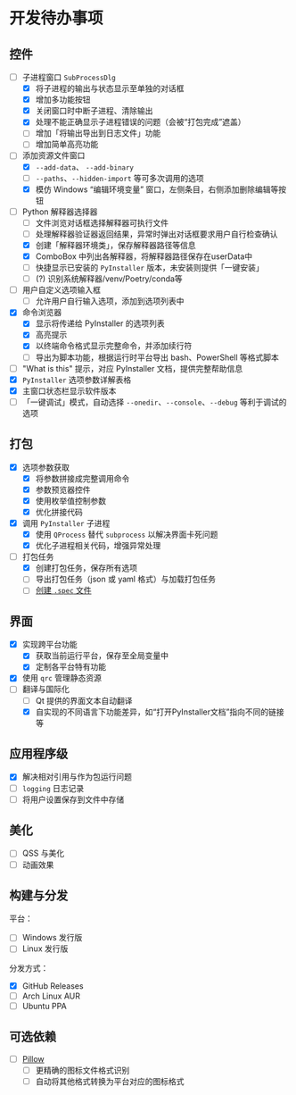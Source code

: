 # 开发待办事项

## 控件

- [ ] 子进程窗口 `SubProcessDlg`
    - [x] 将子进程的输出与状态显示至单独的对话框
    - [x] 增加多功能按钮
    - [x] 关闭窗口时中断子进程、清除输出
    - [x] 处理不能正确显示子进程错误的问题（会被“打包完成”遮盖）
    - [ ] 增加「将输出导出到日志文件」功能
    - [ ] 增加简单高亮功能
- [ ] 添加资源文件窗口
    - [x] `--add-data`、 `--add-binary`
    - [ ] `--paths`、`--hidden-import` 等可多次调用的选项
    - [x] 模仿 Windows “编辑环境变量” 窗口，左侧条目，右侧添加删除编辑等按钮
- [ ] Python 解释器选择器
    - [ ] 文件浏览对话框选择解释器可执行文件
    - [ ] 处理解释器验证器返回结果，异常时弹出对话框要求用户自行检查确认
    - [x] 创建「解释器环境类」，保存解释器路径等信息
    - [x] ComboBox 中列出各解释器，将解释器路径保存在userData中
    - [ ] 快捷显示已安装的 `PyInstaller` 版本，未安装则提供「一键安装」
    - [ ] (?) 识别系统解释器/venv/Poetry/conda等
- [ ] 用户自定义选项输入框
    - [ ] 允许用户自行输入选项，添加到选项列表中
- [x] 命令浏览器
    - [x] 显示将传递给 PyInstaller 的选项列表
    - [x] 高亮提示
    - [x] 以终端命令格式显示完整命令，并添加续行符
    - [ ] 导出为脚本功能，根据运行时平台导出 bash、PowerShell 等格式脚本
- [ ] "What is this" 提示，对应 PyInstaller 文档，提供完整帮助信息
- [x] `PyInstaller` 选项参数详解表格
- [x] 主窗口状态栏显示软件版本
- [ ] 「一键调试」模式，自动选择 `--onedir`、`--console`、`--debug` 等利于调试的选项

## 打包

- [x] 选项参数获取
    - [x] 将参数拼接成完整调用命令
    - [x] 参数预览器控件
    - [x] 使用枚举值控制参数
    - [x] 优化拼接代码
- [x] 调用 `PyInstaller` 子进程
    - [x] 使用 `QProcess` 替代 `subprocess` 以解决界面卡死问题
    - [x] 优化子进程相关代码，增强异常处理
- [ ] 打包任务
    - [x] 创建打包任务，保存所有选项
    - [ ] 导出打包任务（json 或 yaml 格式）与加载打包任务
    - [ ] [创建 `.spec` 文件](https://pyinstaller.org/en/stable/man/pyi-makespec.html)

## 界面

- [x] 实现跨平台功能
    - [x] 获取当前运行平台，保存至全局变量中
    - [x] 定制各平台特有功能
- [x] 使用 `qrc` 管理静态资源
- [ ] 翻译与国际化
    - [ ] Qt 提供的界面文本自动翻译
    - [x] 自实现的不同语言下功能差异，如“打开PyInstaller文档”指向不同的链接等

## 应用程序级

- [x] 解决相对引用与作为包运行问题
- [ ] `logging` 日志记录
- [ ] 将用户设置保存到文件中存储

## 美化

- [ ] QSS 与美化
- [ ] 动画效果

## 构建与分发

平台：

- [ ] Windows 发行版
- [ ] Linux 发行版

分发方式：

- [x] GitHub Releases
- [ ] Arch Linux AUR
- [ ] Ubuntu PPA

## 可选依赖

- [ ] [Pillow](https://python-pillow.org/)
  - [ ] 更精确的图标文件格式识别
  - [ ] 自动将其他格式转换为平台对应的图标格式
